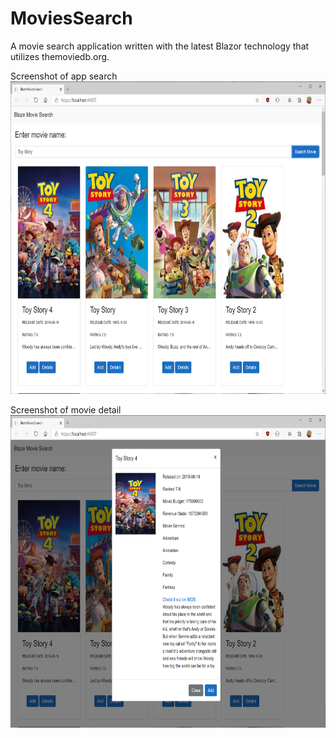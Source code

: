 # MoviesSearch
A movie search application written with the latest Blazor technology that utilizes themoviedb.org.

Screenshot of app search
<img src="https://github.com/nicholostyler/MoviesSearch/blob/master/appscreenshot.png" height="500"/>

Screenshot of movie detail
<img src="https://github.com/nicholostyler/MoviesSearch/blob/master/appscreenshotdetail.png" height="500"/>
